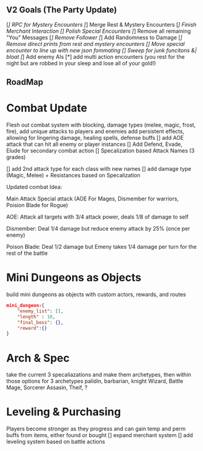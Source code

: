 ## V2 Goals (The Party Update)
[*] RPC for Mystery Encounters
[*] Merge Rest & Mystery Encounters
[*] Finish Merchant Interaction
[] Polish Special Encounters 
[*] Remove all remaining "You" Messages
[*] Remove Follower
[*] Add Randomness to Damage
[*] Remove direct prints from rest and mystery encounters
[] Move special encounter to line up with new json fommating
[] Sweep for junk funcitons &| bloat
[*] Add enemy AIs
[*] add multi action encounters (you rest for the night but are robbed in your sleep and lose all of your gold!)


## RoadMap

# Combat Update
Flesh out combat system with blocking, damage types (melee, magic, frost, fire), add unique attacks to players and enemies
add persistent effects, allowing for lingering damage, healing spells, defense buffs
[] add AOE attack that can hit all enemy or player instances
[] Add Defend, Evade, Elude for secondary combat action
[] Specalization based Attack Names (3 grades)

[] add 2nd attack type for each class with new names
[] add damage type (Magic, Melee) + Resistances based on Specalization


Updated combat Idea:

Main Attack 
Special attack (AOE For Mages, Dismember for warriors, Poision Blade for Rogue)

AOE: Attack all targets with 3/4 attack power, deals 1/8 of damage to self

Dismember: Deal 1/4 damage but reduce enemy attack by 25% (once per enemy)

Poison Blade: Deal 1/2 damage but Emeny takes 1/4 damage per turn for the rest of the battle


# Mini Dungeons as Objects
build mini dungeons as objects with custom actors, rewards, and routes
```json
mini_dungeon:{
    "enemy_list": [],
    "length" : 10,
    "final_boss": {},
    "reward":{}
}
```

# Arch & Spec
take the current 3 specaliazations and make them archetypes, then within those options for 3 archetypes
palidin, barbarian, knight
Wizard, Battle Mage, Sorcerer
Assasin, Theif, ?

# Leveling & Purchasing
Players become stronger as they progress and can gain temp and perm buffs from items, either found or bought
[] expand merchant system
[] add leveling system based on battle actions